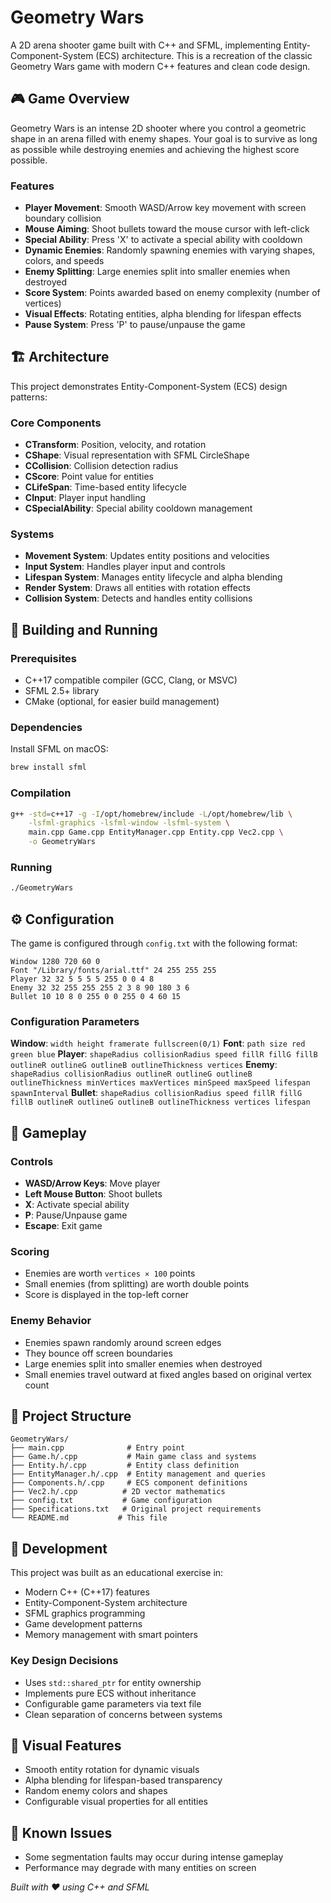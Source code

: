 # Geometry Wars

A 2D arena shooter game built with C++ and SFML, implementing Entity-Component-System (ECS) architecture. This is a recreation of the classic Geometry Wars game with modern C++ features and clean code design.

## 🎮 Game Overview

Geometry Wars is an intense 2D shooter where you control a geometric shape in an arena filled with enemy shapes. Your goal is to survive as long as possible while destroying enemies and achieving the highest score possible.

### Features

- **Player Movement**: Smooth WASD/Arrow key movement with screen boundary collision
- **Mouse Aiming**: Shoot bullets toward the mouse cursor with left-click
- **Special Ability**: Press 'X' to activate a special ability with cooldown
- **Dynamic Enemies**: Randomly spawning enemies with varying shapes, colors, and speeds
- **Enemy Splitting**: Large enemies split into smaller enemies when destroyed
- **Score System**: Points awarded based on enemy complexity (number of vertices)
- **Visual Effects**: Rotating entities, alpha blending for lifespan effects
- **Pause System**: Press 'P' to pause/unpause the game

## 🏗️ Architecture

This project demonstrates Entity-Component-System (ECS) design patterns:

### Core Components
- **CTransform**: Position, velocity, and rotation
- **CShape**: Visual representation with SFML CircleShape
- **CCollision**: Collision detection radius
- **CScore**: Point value for entities
- **CLifeSpan**: Time-based entity lifecycle
- **CInput**: Player input handling
- **CSpecialAbility**: Special ability cooldown management

### Systems
- **Movement System**: Updates entity positions and velocities
- **Input System**: Handles player input and controls
- **Lifespan System**: Manages entity lifecycle and alpha blending
- **Render System**: Draws all entities with rotation effects
- **Collision System**: Detects and handles entity collisions

## 🚀 Building and Running

### Prerequisites
- C++17 compatible compiler (GCC, Clang, or MSVC)
- SFML 2.5+ library
- CMake (optional, for easier build management)

### Dependencies
Install SFML on macOS:
```bash
brew install sfml
```

### Compilation
```bash
g++ -std=c++17 -g -I/opt/homebrew/include -L/opt/homebrew/lib \
    -lsfml-graphics -lsfml-window -lsfml-system \
    main.cpp Game.cpp EntityManager.cpp Entity.cpp Vec2.cpp \
    -o GeometryWars
```

### Running
```bash
./GeometryWars
```

## ⚙️ Configuration

The game is configured through `config.txt` with the following format:

```
Window 1280 720 60 0
Font "/Library/fonts/arial.ttf" 24 255 255 255
Player 32 32 5 5 5 5 255 0 0 4 8
Enemy 32 32 255 255 255 2 3 8 90 180 3 6
Bullet 10 10 8 0 255 0 0 255 0 4 60 15
```

### Configuration Parameters

**Window**: `width height framerate fullscreen(0/1)`
**Font**: `path size red green blue`
**Player**: `shapeRadius collisionRadius speed fillR fillG fillB outlineR outlineG outlineB outlineThickness vertices`
**Enemy**: `shapeRadius collisionRadius outlineR outlineG outlineB outlineThickness minVertices maxVertices minSpeed maxSpeed lifespan spawnInterval`
**Bullet**: `shapeRadius collisionRadius speed fillR fillG fillB outlineR outlineG outlineB outlineThickness vertices lifespan`

## 🎯 Gameplay

### Controls
- **WASD/Arrow Keys**: Move player
- **Left Mouse Button**: Shoot bullets
- **X**: Activate special ability
- **P**: Pause/Unpause game
- **Escape**: Exit game

### Scoring
- Enemies are worth `vertices × 100` points
- Small enemies (from splitting) are worth double points
- Score is displayed in the top-left corner

### Enemy Behavior
- Enemies spawn randomly around screen edges
- They bounce off screen boundaries
- Large enemies split into smaller enemies when destroyed
- Small enemies travel outward at fixed angles based on original vertex count

## 📁 Project Structure

```
GeometryWars/
├── main.cpp              # Entry point
├── Game.h/.cpp           # Main game class and systems
├── Entity.h/.cpp         # Entity class definition
├── EntityManager.h/.cpp  # Entity management and queries
├── Components.h/.cpp     # ECS component definitions
├── Vec2.h/.cpp          # 2D vector mathematics
├── config.txt           # Game configuration
├── Specifications.txt   # Original project requirements
└── README.md           # This file
```

## 🔧 Development

This project was built as an educational exercise in:
- Modern C++ (C++17) features
- Entity-Component-System architecture
- SFML graphics programming
- Game development patterns
- Memory management with smart pointers

### Key Design Decisions
- Uses `std::shared_ptr` for entity ownership
- Implements pure ECS without inheritance
- Configurable game parameters via text file
- Clean separation of concerns between systems

## 🎨 Visual Features

- Smooth entity rotation for dynamic visuals
- Alpha blending for lifespan-based transparency
- Random enemy colors and shapes
- Configurable visual properties for all entities

## 🐛 Known Issues

- Some segmentation faults may occur during intense gameplay
- Performance may degrade with many entities on screen

*Built with ❤️ using C++ and SFML*
